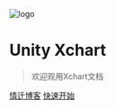 ![logo](https://docsify.js.org/_media/icon.svg)

# Unity Xchart

> 欢迎观用Xchart文档









[情迁博客](https://lozn.top)
[快速开始](#main)